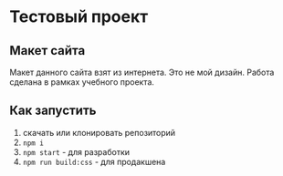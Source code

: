 # Тестовый проект

## Макет сайта
Макет данного сайта взят из интернета. Это не мой дизайн. Работа сделана в рамках учебного проекта.

## Как запустить
1. скачать или клонировать репозиторий
2. `npm i`
3. `npm start` - для разработки
4. `npm run build:css` - для продакшена